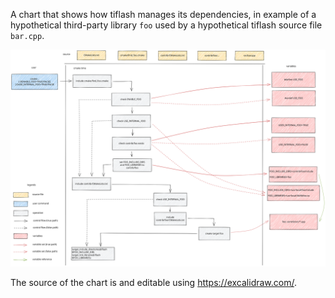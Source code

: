 A chart that shows how tiflash manages its dependencies, in example of a hypothetical third-party library `foo` used by a hypothetical tiflash source file `bar.cpp`.

<img src="how-tiflash-manages-dependencies.svg">

The source of the chart is [](how-tiflash-manages-dependencies.excalidraw) and editable using https://excalidraw.com/.
